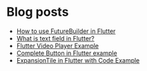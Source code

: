 # Blog posts
<!-- BLOG-POST-LIST:START -->
- [How to use FutureBuilder in Flutter](https://flutterflux.com/how-to-use-futurebuilder-in-flutter/)
- [What is text field in Flutter?](https://flutterflux.com/what-is-text-field-in-flutter/)
- [Flutter Video Player Example](https://flutterflux.com/flutter-video-player-example/)
- [Complete Button in Flutter example](https://flutterflux.com/complete-button-in-flutter-example/)
- [ExpansionTile in Flutter with Code Example](https://flutterflux.com/expansiontile-flutter-with-code-example/)
<!-- BLOG-POST-LIST:END -->